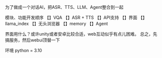 为了做成一个对话AI，把ASR、TTS、LLM、Agent整合到一起

模块、功能开发顺序
【】VQA
【】ASR + TTS
【】API支持
【】界面
【】llama_index
【】无头浏览器
【】memory
【】Agent

界面用什么？或许unity或者安卓比较合适，web互动似乎有点儿困难。
总之，先搞服务，然后webui顶替一下

环境
python = 3.10
